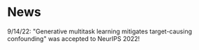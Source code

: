 News
======

9/14/22: "Generative multitask learning mitigates target-causing confounding" was accepted to NeurIPS 2022!